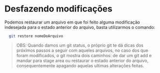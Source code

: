 # Desfazendo modificações

Podemos restaurar um arquivo em que foi feito alguma modificação indesejada para o estado anterior do arquivo, basta utilizarmos o comando:

```bash
  git restore nomeDoArquivo
```

> OBS: Quando damos um git status, o próprio git te dá dicas dos próximos passos a seguir com aqueles arquivos, no caso dos que foram modificados, o git mostra dois caminhos: de dar um git add e mandar para stage area ou restaurar o estado anterior do arquivo, consequentemente apagando aquelas ultimas alterações feitas.
